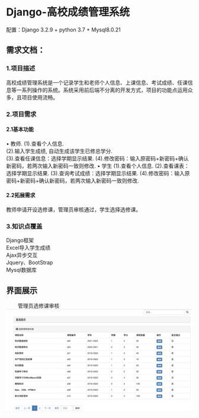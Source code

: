 # Django-高校成绩管理系统
配置：Django 3.2.9 + python 3.7 + Mysql8.0.21
## 需求文档：
### 1.项目描述
高校成绩管理系统是一个记录学生和老师个人信息、上课信息、考试成绩、任课信息等一系列操作的系统。系统采用前后端不分离的开发方式，项目的功能点运用众多，且项目使用流畅。
### 2.项目需求
#### 2.1基本功能
•	教师. 
(1).查看个人信息.   
(2).输入学生成绩, 自动生成该学生已修总学分.   
(3).查看任课信息：选择学期显示结果. 
(4).修改密码：输入原密码+新密码+确认新密码，若两次输入新密码一致则修改. 
•	学生
(1).查看个人信息. 
(2).查看课表：选择学期显示结果. 
(3).查询考试成绩：选择学期显示结果. 
(4).修改密码：输入原密码+新密码+确认新密码，若两次输入新密码一致则修改. 
#### 2.2拓展需求
教师申请开设选修课，管理员审核通过，学生选择选修课。
### 3.知识点覆盖
Django框架  
Excel导入学生成绩  
Ajax异步交互  
Jquery、BootStrap  
Mysql数据库  

## 界面展示
![]()
![]()
![]()
![]()
![]()
![]()
![]()
![]()
管理员选修课审核![image](https://github.com/Ning0303-ZJUT/Django-/blob/main/img/admin-selection.png)

